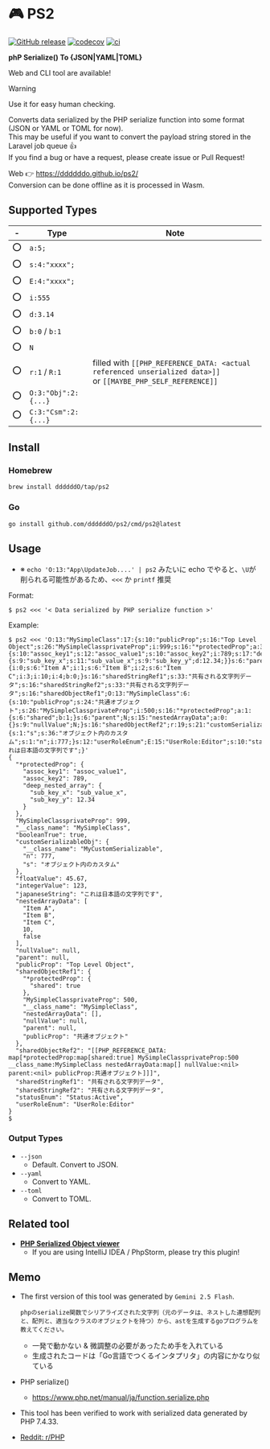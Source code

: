 # 🎮 PS2

[![GitHub release](https://img.shields.io/github/release/ddddddO/ps2.svg?label=Release&color=darkcyan)](https://github.com/ddddddO/ps2/releases)
[![codecov](https://codecov.io/gh/ddddddO/ps2/graph/badge.svg?token=6E0G81K2H0)](https://codecov.io/gh/ddddddO/ps2)
[![ci](https://github.com/ddddddO/ps2/actions/workflows/ci.yaml/badge.svg)](https://github.com/ddddddO/ps2/actions/workflows/ci.yaml)


**phP Serialize() To {JSON|YAML|TOML}**

Web and CLI tool are available!</br>

> [!WARNING]
> Use it for easy human checking.

Converts data serialized by the PHP serialize function into some format (JSON or YAML or TOML for now).</br>
This may be useful if you want to convert the payload string stored in the Laravel job queue 👍 </br>
If you find a bug or have a request, please create issue or Pull Request!

Web 👉 https://ddddddo.github.io/ps2/ </br>
Conversion can be done offline as it is processed in Wasm.

## Supported Types
|-|Type|Note|
|--|--|--|
|⭕|`a:5;`||
|⭕|`s:4:"xxxx";`||
|⭕|`E:4:"xxxx";`||
|⭕|`i:555`||
|⭕|`d:3.14`||
|⭕|`b:0` / `b:1`||
|⭕|`N`||
|⭕|`r:1` / `R:1`| filled with `[[PHP_REFERENCE_DATA: <actual referenced unserialized data>]]`<br>or `[[MAYBE_PHP_SELF_REFERENCE]]` |
|⭕|`O:3:"Obj":2:{...}`||
|⭕|`C:3:"Csm":2:{...}`||

## Install

### Homebrew

```console
brew install ddddddO/tap/ps2
```

### Go
```console
go install github.com/ddddddO/ps2/cmd/ps2@latest
```

## Usage

- ※ `echo 'O:13:"App\UpdateJob....' | ps2` みたいに echo でやると、`\U`が削られる可能性があるため、`<<<` か `printf` 推奨

Format:
```console
$ ps2 <<< '< Data serialized by PHP serialize function >'
```

Example:

```console
$ ps2 <<< 'O:13:"MySimpleClass":17:{s:10:"publicProp";s:16:"Top Level Object";s:26:"MySimpleClassprivateProp";i:999;s:16:"*protectedProp";a:3:{s:10:"assoc_key1";s:12:"assoc_value1";s:10:"assoc_key2";i:789;s:17:"deep_nested_array";a:2:{s:9:"sub_key_x";s:11:"sub_value_x";s:9:"sub_key_y";d:12.34;}}s:6:"parent";N;s:15:"nestedArrayData";a:5:{i:0;s:6:"Item A";i:1;s:6:"Item B";i:2;s:6:"Item C";i:3;i:10;i:4;b:0;}s:16:"sharedStringRef1";s:33:"共有される文字列データ";s:16:"sharedStringRef2";s:33:"共有される文字列データ";s:16:"sharedObjectRef1";O:13:"MySimpleClass":6:{s:10:"publicProp";s:24:"共通オブジェクト";s:26:"MySimpleClassprivateProp";i:500;s:16:"*protectedProp";a:1:{s:6:"shared";b:1;}s:6:"parent";N;s:15:"nestedArrayData";a:0:{}s:9:"nullValue";N;}s:16:"sharedObjectRef2";r:19;s:21:"customSerializableObj";O:20:"MyCustomSerializable":2:{s:1:"s";s:36:"オブジェクト内のカスタム";s:1:"n";i:777;}s:12:"userRoleEnum";E:15:"UserRole:Editor";s:10:"statusEnum";E:13:"Status:Active";s:9:"nullValue";N;s:11:"booleanTrue";b:1;s:10:"floatValue";d:45.67;s:12:"integerValue";i:123;s:14:"japaneseString";s:36:"これは日本語の文字列です";}'
{
  "*protectedProp": {
    "assoc_key1": "assoc_value1",
    "assoc_key2": 789,
    "deep_nested_array": {
      "sub_key_x": "sub_value_x",
      "sub_key_y": 12.34
    }
  },
  "MySimpleClassprivateProp": 999,
  "__class_name": "MySimpleClass",
  "booleanTrue": true,
  "customSerializableObj": {
    "__class_name": "MyCustomSerializable",
    "n": 777,
    "s": "オブジェクト内のカスタム"
  },
  "floatValue": 45.67,
  "integerValue": 123,
  "japaneseString": "これは日本語の文字列です",
  "nestedArrayData": [
    "Item A",
    "Item B",
    "Item C",
    10,
    false
  ],
  "nullValue": null,
  "parent": null,
  "publicProp": "Top Level Object",
  "sharedObjectRef1": {
    "*protectedProp": {
      "shared": true
    },
    "MySimpleClassprivateProp": 500,
    "__class_name": "MySimpleClass",
    "nestedArrayData": [],
    "nullValue": null,
    "parent": null,
    "publicProp": "共通オブジェクト"
  },
  "sharedObjectRef2": "[[PHP_REFERENCE_DATA: map[*protectedProp:map[shared:true] MySimpleClassprivateProp:500 __class_name:MySimpleClass nestedArrayData:map[] nullValue:<nil> parent:<nil> publicProp:共通オブジェクト]]]",
  "sharedStringRef1": "共有される文字列データ",
  "sharedStringRef2": "共有される文字列データ",
  "statusEnum": "Status:Active",
  "userRoleEnum": "UserRole:Editor"
}
$
```

### Output Types
- `--json`
  - Default. Convert to JSON.
- `--yaml`
  - Convert to YAML.
- `--toml`
  - Convert to TOML.

## Related tool
- **[PHP Serialized Object viewer](https://github.com/haradakunihiko/intellij-plugin-php-serialized-object-viewer)**
    - If you are using IntelliJ IDEA / PhpStorm, please try this plugin!

## Memo

- The first version of this tool was generated by `Gemini 2.5 Flash`.
    ```
    phpのserialize関数でシリアライズされた文字列（元のデータは、ネストした連想配列と、配列と、適当なクラスのオブジェクトを持つ）から、astを生成するgoプログラムを教えてください。
    ```

    - 一発で動かない & 微調整の必要があったため手を入れている
    - 生成されたコードは「Go言語でつくるインタプリタ」の内容にかなり似ている

- PHP serialize()
    - https://www.php.net/manual/ja/function.serialize.php

- This tool has been verified to work with serialized data generated by PHP 7.4.33.

- [Reddit: r/PHP](https://www.reddit.com/r/PHP/comments/1l61qw7/github_ddddddops2_tool_to_convert_from_serialized/?utm_source=share&utm_medium=web3x&utm_name=web3xcss&utm_term=1&utm_content=share_button)